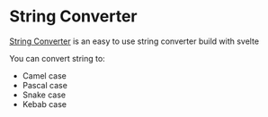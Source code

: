# String Converter
[String Converter](https://nielsprins.github.io/string-converter/public/)
is an easy to use string converter build with svelte

You can convert string to:
- Camel case
- Pascal case
- Snake case
- Kebab case
